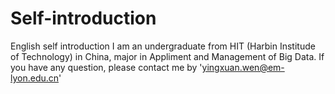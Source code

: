 # Self-introduction
English self introduction
I am an undergraduate from HIT (Harbin Institude of Technology) in China, major in Appliment and Management of Big Data. If you have any question, please contact me by 'yingxuan.wen@em-lyon.edu.cn'
